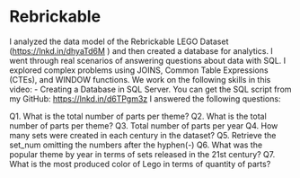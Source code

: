 # Rebrickable
I analyzed the data model of the Rebrickable LEGO Dataset (https://lnkd.in/dhyaTd6M ) and then created a database for analytics. I went through real scenarios of answering questions about data with SQL. I explored complex problems using JOINS, Common Table Expressions (CTEs), and WINDOW functions. We work on the following skills in this video: - Creating a Database in SQL Server. You can get the SQL script from my GitHub: https://lnkd.in/d6TPgm3z
I answered the following questions:
 
Q1. What is the total number of parts per theme?
Q2. What is the total number of parts per theme?
Q3. Total number of parts per year
Q4. How many sets were created in each century in the dataset?
Q5. Retrieve the set_num omitting the numbers after the hyphen(-)
Q6. What was the popular theme by year in terms of sets released in the 21st century?
Q7. What is the most produced color of Lego in terms of quantity of parts?
